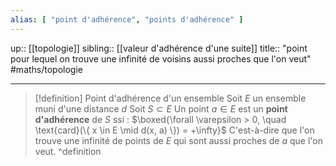 ```yaml
---
alias: [ "point d'adhérence", "points d'adhérence" ]
---
```

up:: [[topologie]]
sibling:: [[valeur d'adhérence d'une suite]]
title:: "point pour lequel on trouve une infinité de voisins aussi proches que l'on veut"
#maths/topologie 

---

> [!definition] Point d'adhérence d'un ensemble
> Soit $E$ un ensemble muni d'une distance $d$
> Soit $S \subset E$
> Un point $a \in E$ est un **point d'adhérence** de $S$ ssi :
> $\boxed{\forall \varepsilon > 0, \quad \text{card}(\{ x \in E \mid d(x, a) \}) = +\infty}$
> C'est-à-dire que l'on trouve une infinité de points de $E$ qui sont aussi proches de $a$ que l'on veut. 
^definition


